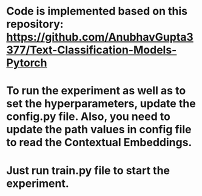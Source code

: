 # Code is implemented based on this repository: https://github.com/AnubhavGupta3377/Text-Classification-Models-Pytorch

# To run the experiment as well as to set the hyperparameters, update the config.py file. Also, you need to update the path values in config file to read the Contextual Embeddings. 

# Just run train.py file to start the experiment.

